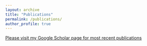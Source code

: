 ```yaml
---
layout: archive
title: "Publications"
permalink: /publications/
author_profile: true
---
```


[Please visit my Google Scholar page for most recent publications](https://scholar.google.com/citations?view_op=list_works&hl=en&user=CDXmWz4AAAAJ)

